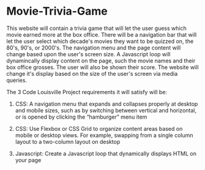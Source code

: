 # Movie-Trivia-Game

This website will contain a trivia game that will let the user guess which movie earned more at the box office.  There will be a navigation bar that will let the user select which decade's movies they want to be quizzed on, the 80's, 90's, or 2000's.  The navigation menu and the page content will change based upon the user's screen size.  A Javascript loop will dynamincally display content on the page, such the movie names and their box office grosses.  The user will also be shown their score.  The website will change it's display based on the size of the user's screen via media queries.  

The 3 Code Louisville Project requirements it will satisfy will be:

1. CSS:  A navigation menu that expands and collapses properly at desktop and mobile sizes, such as by switching between vertical and horizontal, or is opened by clicking the “hamburger” menu item

2. CSS:  Use Flexbox or CSS Grid to organize content areas based on mobile or desktop views. For example, swapping from a single column layout to a two-column layout on desktop

3. Javascript:  Create a Javascript loop that dynamically displays HTML on your page 
